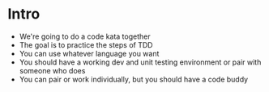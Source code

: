 # Intro
* We're going to do a code kata together
* The goal is to practice the steps of TDD
* You can use whatever language you want
* You should have a working dev and unit testing environment or pair with someone who does
* You can pair or work individually, but you should have a code buddy